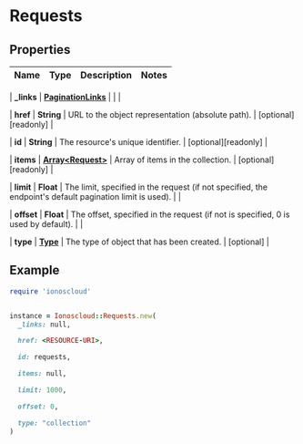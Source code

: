 # Requests

## Properties

| Name | Type | Description | Notes |
| ---- | ---- | ----------- | ----- |

| **_links** | [**PaginationLinks**](PaginationLinks.md) |  |  |

| **href** | **String** | URL to the object representation (absolute path). | [optional][readonly] |

| **id** | **String** | The resource&#39;s unique identifier. | [optional][readonly] |

| **items** | [**Array&lt;Request&gt;**](Request.md) | Array of items in the collection. | [optional][readonly] |

| **limit** | **Float** | The limit, specified in the request (if not specified, the endpoint&#39;s default pagination limit is used). |  |

| **offset** | **Float** | The offset, specified in the request (if not is specified, 0 is used by default). |  |

| **type** | [**Type**](Type.md) | The type of object that has been created. | [optional] |

## Example

```ruby
require 'ionoscloud'


instance = Ionoscloud::Requests.new(
  _links: null,

  href: <RESOURCE-URI>,

  id: requests,

  items: null,

  limit: 1000,

  offset: 0,

  type: "collection"
)
```

